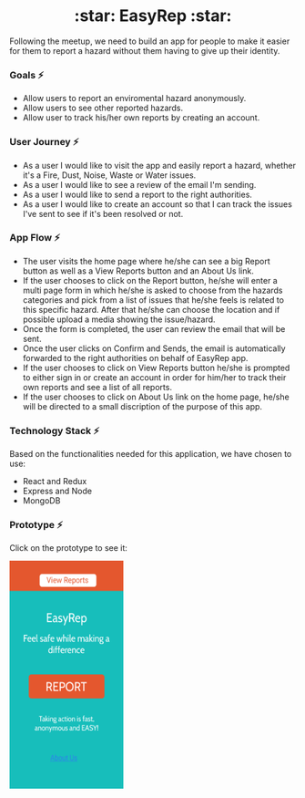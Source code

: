 <h1 align="center">:star: EasyRep :star:
</h1>
Following the meetup, we need to build an app for people to make it easier for them to report a hazard without them having to give up their identity.


### Goals :zap:
- Allow users to report an enviromental hazard anonymously.
- Allow users to see other reported hazards. 
- Allow user to track his/her own reports by creating an account.


### User Journey :zap:
- As a user I would like to visit the app and easily report a hazard, whether it's a Fire, Dust, Noise, Waste or Water issues.
- As a user I would like to see a review of the email I'm sending.
- As a user I would like to send a report to the right authorities.
- As a user I would like to create an account so that I can track the issues I've sent to see if it's been resolved or not.


### App Flow :zap:
- The user visits the home page where he/she can see a big Report button as well as a View Reports button and an About Us link.
- If the user chooses to click on the Report button, he/she will enter a multi page form in which he/she is asked to choose from the     hazards categories and pick from a list of issues that he/she feels is related to this specific hazard. After that he/she can choose the location and if possible upload a media showing the issue/hazard. 
- Once the form is completed, the user can review the email that will be sent.
- Once the user clicks on Confirm and Sends, the email is automatically forwarded to the right authorities on behalf of EasyRep app.
- If the user chooses to click on View Reports button he/she is prompted to either sign in or create an account in order for him/her to track their own reports and see a list of all reports.
- If the user chooses to click on About Us link on the home page, he/she will be directed to a small discription of the purpose of this app.

### Technology Stack :zap:

Based on the functionalities needed for this application, we have chosen to use:

- React and Redux
- Express and Node
- MongoDB

### Prototype :zap:

Click on the prototype to see it:

<a href="https://invis.io/3KFOBB96J7X"><img src="https://github.com/FACN3/easyRep/blob/master/assets/Landing.png" width="200" height="400"></a>




